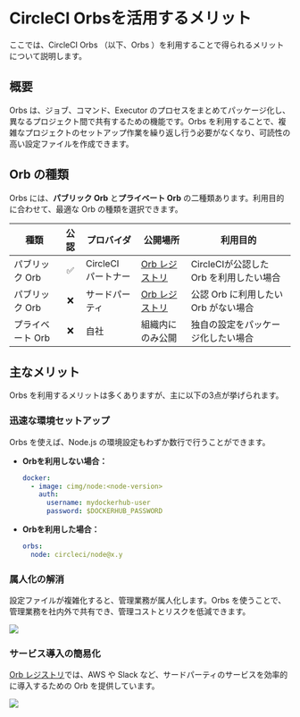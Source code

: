 # CircleCI Orbsを活用するメリット
ここでは、CircleCI Orbs （以下、Orbs ）を利用することで得られるメリットについて説明します。

## 概要
Orbs は、ジョブ、コマンド、Executor のプロセスをまとめてパッケージ化し、異なるプロジェクト間で共有するための機能です。Orbs を利用することで、複雑なプロジェクトのセットアップ作業を繰り返し行う必要がなくなり、可読性の高い設定ファイルを作成できます。

## Orb の種類
Orbs には、**パブリック Orb** と**プライベート Orb** の二種類あります。利用目的に合わせて、最適な Orb の種類を選択できます。

|種類|公認|プロバイダ|公開場所|利用目的|
|---|:---:|---|---|---|
|パブリック Orb|✅|CircleCI<br>パートナー|[Orb レジストリ](https://circleci.com/developer/ja/orbs)|CircleCIが公認した Orb を利用したい場合|
|パブリック Orb|❌|サードパーティ|[Orb レジストリ](https://circleci.com/developer/ja/orbs)|公認 Orb に利用したい Orb がない場合|
|プライベート Orb|❌|自社|組織内にのみ公開|独自の設定をパッケージ化したい場合|

## 主なメリット
Orbs を利用するメリットは多くありますが、主に以下の3点が挙げられます。

### 迅速な環境セットアップ
Orbs を使えば、Node.js の環境設定もわずか数行で行うことができます。

- **Orbを利用しない場合：**

  ```yml
  docker:
    - image: cimg/node:<node-version>
      auth:
        username: mydockerhub-user
        password: $DOCKERHUB_PASSWORD
  ```

- **Orbを利用した場合：**

  ```yml
  orbs:
    node: circleci/node@x.y
  ```

### 属人化の解消
設定ファイルが複雑化すると、管理業務が属人化します。Orbs を使うことで、管理業務を社内外で共有でき、管理コストとリスクを低減できます。

![](orbs.png)

### サービス導入の簡易化
[Orb レジストリ](https://circleci.com/developer/ja/orbs)では、AWS や Slack など、サードパーティのサービスを効率的に導入するための Orb を提供しています。

![](orbs.png)